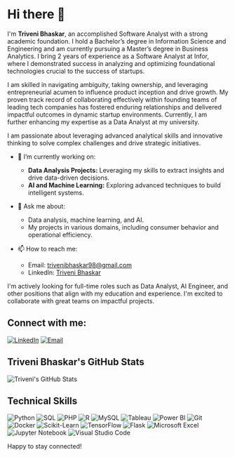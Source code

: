 # Hi there 👋

I'm **Triveni Bhaskar**, an accomplished Software Analyst with a strong academic foundation. I hold a Bachelor’s degree in Information Science and Engineering and am currently pursuing a Master’s degree in Business Analytics. I bring 2 years of experience as a Software Analyst at Infor, where I demonstrated success in analyzing and optimizing foundational technologies crucial to the success of startups.

I am skilled in navigating ambiguity, taking ownership, and leveraging entrepreneurial acumen to influence product inception and drive growth. My proven track record of collaborating effectively within founding teams of leading tech companies has fostered enduring relationships and delivered impactful outcomes in dynamic startup environments. Currently, I am further enhancing my expertise as a Data Analyst at my university.

I am passionate about leveraging advanced analytical skills and innovative thinking to solve complex challenges and drive strategic initiatives.

- 🔭 I’m currently working on:
  - **Data Analysis Projects:** Leveraging my skills to extract insights and drive data-driven decisions.
  - **AI and Machine Learning:** Exploring advanced techniques to build intelligent systems.

- 💬 Ask me about:
  - Data analysis, machine learning, and AI.
  - My projects in various domains, including consumer behavior and operational efficiency.

- 📫 How to reach me:
  - Email: [trivenibhaskar98@gmail.com](mailto:trivenibhaskar98@gmail.com)
  - LinkedIn: [Triveni Bhaskar](https://www.linkedin.com/in/triveni-bhaskar/)

I'm actively looking for full-time roles such as Data Analyst, AI Engineer, and other positions that align with my education and experience. I'm excited to collaborate with great teams on impactful projects.

## Connect with me:
[![LinkedIn](https://img.shields.io/badge/LinkedIn-0077B5?style=for-the-badge&logo=linkedin&logoColor=white)](https://www.linkedin.com/in/triveni-bhaskar/)
[![Email](https://img.shields.io/badge/Email-D14836?style=for-the-badge&logo=gmail&logoColor=white)](mailto:trivenibhaskar98@gmail.com)

## Triveni Bhaskar's GitHub Stats
![Triveni's GitHub Stats](https://github-readme-stats.vercel.app/api?username=your-github-username&show_icons=true&theme=radical)

## Technical Skills
![Python](https://img.shields.io/badge/Python-3776AB?style=for-the-badge&logo=python&logoColor=white)
![SQL](https://img.shields.io/badge/SQL-4479A1?style=for-the-badge&logo=postgresql&logoColor=white)
![PHP](https://img.shields.io/badge/PHP-777BB4?style=for-the-badge&logo=php&logoColor=white)
![R](https://img.shields.io/badge/R-276DC3?style=for-the-badge&logo=r&logoColor=white)
![MySQL](https://img.shields.io/badge/MySQL-4479A1?style=for-the-badge&logo=mysql&logoColor=white)
![Tableau](https://img.shields.io/badge/Tableau-E97627?style=for-the-badge&logo=tableau&logoColor=white)
![Power BI](https://img.shields.io/badge/Power%20BI-F2C811?style=for-the-badge&logo=power-bi&logoColor=black)
![Git](https://img.shields.io/badge/Git-F05032?style=for-the-badge&logo=git&logoColor=white)
![Docker](https://img.shields.io/badge/Docker-2496ED?style=for-the-badge&logo=docker&logoColor=white)
![Scikit-Learn](https://img.shields.io/badge/Scikit--Learn-F7931E?style=for-the-badge&logo=scikit-learn&logoColor=white)
![TensorFlow](https://img.shields.io/badge/TensorFlow-FF6F00?style=for-the-badge&logo=tensorflow&logoColor=white)
![Flask](https://img.shields.io/badge/Flask-000000?style=for-the-badge&logo=flask&logoColor=white)
![Microsoft Excel](https://img.shields.io/badge/Microsoft%20Excel-217346?style=for-the-badge&logo=microsoft-excel&logoColor=white)
![Jupyter Notebook](https://img.shields.io/badge/Jupyter-F37626?style=for-the-badge&logo=jupyter&logoColor=white)
![Visual Studio Code](https://img.shields.io/badge/Visual%20Studio%20Code-007ACC?style=for-the-badge&logo=visual-studio-code&logoColor=white)

Happy to stay connected!
